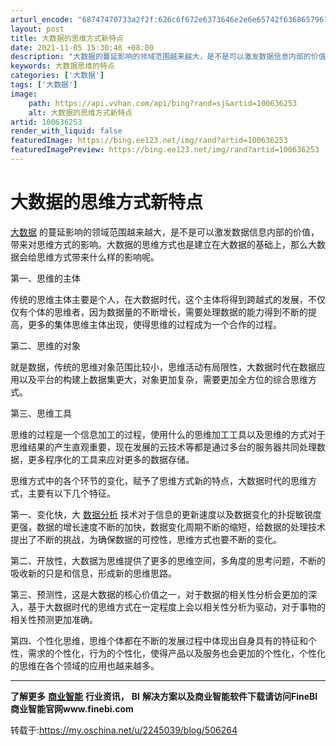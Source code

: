 ```yaml
---
arturl_encode: "68747470733a2f2f:626c6f672e6373646e2e6e65742f63686579616e353331382f:61727469636c652f64657461696c732f313030363336323533"
layout: post
title: 大数据的思维方式新特点
date: 2021-11-05 15:30:48 +08:00
description: "大数据的蔓延影响的领域范围越来越大，是不是可以激发数据信息内部的价值，带来对"
keywords: 大数据思维的特点
categories: ['大数据']
tags: ['大数据']
image:
    path: https://api.vvhan.com/api/bing?rand=sj&artid=100636253
    alt: 大数据的思维方式新特点
artid: 100636253
render_with_liquid: false
featuredImage: https://bing.ee123.net/img/rand?artid=100636253
featuredImagePreview: https://bing.ee123.net/img/rand?artid=100636253
---
```


# 大数据的思维方式新特点

[大数据](http://www.finebi.com/bi/?page_id=126)
的蔓延影响的领域范围越来越大，是不是可以激发数据信息内部的价值，带来对思维方式的影响。大数据的思维方式也是建立在大数据的基础上，那么大数据会给思维方式带来什么样的影响呢。

第一、思维的主体

传统的思维主体主要是个人，在大数据时代，这个主体将得到跨越式的发展，不仅仅有个体的思维者，因为数据量的不断增长，需要处理数据的能力得到不断的提高，更多的集体思维主体出现，使得思维的过程成为一个合作的过程。

第二、思维的对象

就是数据，传统的思维对象范围比较小，思维活动有局限性，大数据时代在数据应用以及平台的构建上数据集更大，对象更加复杂，需要更加全方位的综合思维方式。

第三、思维工具

思维的过程是一个信息加工的过程，使用什么的思维加工工具以及思维的方式对于思维结果的产生直观重要，现在发展的云技术等都是通过多台的服务器共同处理数据，更多程序化的工具来应对更多的数据存储。

思维方式中的各个环节的变化，赋予了思维方式新的特点，大数据时代的思维方式，主要有以下几个特征。

第一、变化快，大
[数据分析](http://www.finebi.com/bi/?page_id=128)
技术对于信息的更新速度以及数据变化的扑捉敏锐度更强，数据的增长速度不断的加快，数据变化周期不断的缩短，给数据的处理技术提出了不断的挑战，为确保数据的可控性，思维方式也要不断的变化。

第二、开放性，大数据为思维提供了更多的思维空间，多角度的思考问题，不断的吸收新的只是和信息，形成新的思维思路。

第三、预测性，这是大数据的核心价值之一，对于数据的相关性分析会更加的深入，基于大数据时代的思维方式在一定程度上会以相关性分析为驱动，对于事物的相关性预测更加准确。

第四、个性化思维，思维个体都在不断的发展过程中体现出自身具有的特征和个性，需求的个性化，行为的个性化，使得产品以及服务也会更加的个性化，个性化的思维在各个领域的应用也越来越多。

---------------------------------------------------------------------------------------------------------------------------------

**了解更多**
[**商业智能**](http://www.finebi.com/)
**行业资讯，**
**BI**
**解决方案以及商业智能软件下载请访问FineBI**
**商业智能官网www.finebi.com**

转载于:https://my.oschina.net/u/2245039/blog/506264